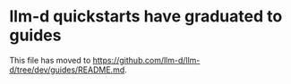 # llm-d quickstarts have graduated to guides

This file has moved to <https://github.com/llm-d/llm-d/tree/dev/guides/README.md>.
